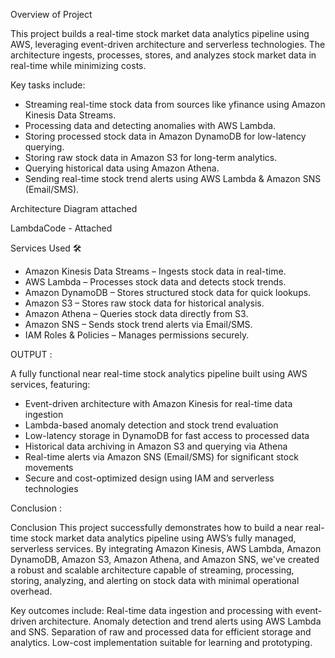 Overview of Project

This project builds a real-time stock market data analytics pipeline using AWS, leveraging event-driven architecture and serverless technologies. The architecture ingests, processes, stores, and analyzes stock market data in real-time while minimizing costs.


Key tasks include:

- Streaming real-time stock data from sources like yfinance using Amazon Kinesis Data Streams.
- Processing data and detecting anomalies with AWS Lambda.
- Storing processed stock data in Amazon DynamoDB for low-latency querying.
- Storing raw stock data in Amazon S3 for long-term analytics.
- Querying historical data using Amazon Athena.
- Sending real-time stock trend alerts using AWS Lambda & Amazon SNS (Email/SMS).

Architecture Diagram attached

LambdaCode - Attached

Services Used 🛠
 - Amazon Kinesis Data Streams – Ingests stock data in real-time.
 - AWS Lambda – Processes stock data and detects stock trends.
 - Amazon DynamoDB – Stores structured stock data for quick lookups.
 - Amazon S3 – Stores raw stock data for historical analysis.
 - Amazon Athena – Queries stock data directly from S3.
 - Amazon SNS – Sends stock trend alerts via Email/SMS.
 - IAM Roles & Policies – Manages permissions securely.

 OUTPUT :

 A fully functional near real-time stock analytics pipeline built using AWS services, featuring:

- Event-driven architecture with Amazon Kinesis for real-time data ingestion
- Lambda-based anomaly detection and stock trend evaluation
- Low-latency storage in DynamoDB for fast access to processed data
- Historical data archiving in Amazon S3 and querying via Athena
- Real-time alerts via Amazon SNS (Email/SMS) for significant stock movements
- Secure and cost-optimized design using IAM and serverless technologies

Conclusion :

Conclusion
This project successfully demonstrates how to build a near real-time stock market data analytics pipeline using AWS’s fully managed, serverless services. By integrating Amazon Kinesis, AWS Lambda, Amazon DynamoDB, Amazon S3, Amazon Athena, and Amazon SNS, we've created a robust and scalable architecture capable of streaming, processing, storing, analyzing, and alerting on stock data with minimal operational overhead.

Key outcomes include:
Real-time data ingestion and processing with event-driven architecture.
Anomaly detection and trend alerts using AWS Lambda and SNS.
Separation of raw and processed data for efficient storage and analytics.
Low-cost implementation suitable for learning and prototyping.
